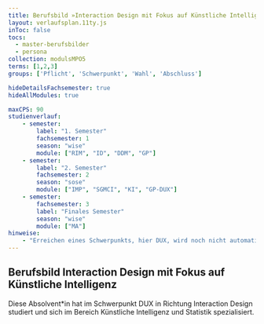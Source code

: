 ```yaml
---
title: Berufsbild »Interaction Design mit Fokus auf Künstliche Intelligenz« (Master of Science)
layout: verlaufsplan.11ty.js
inToc: false
tocs:
  - master-berufsbilder
  - persona
collection: modulsMPO5
terms: [1,2,3]
groups: ['Pflicht', 'Schwerpunkt', 'Wahl', 'Abschluss']

hideDetailsFachsemester: true
hideAllModules: true

maxCPS: 90
studienverlauf:
    - semester:
        label: "1. Semester"
        fachsemester: 1
        season: "wise"
        module: ["RIM", "ID", "DDM", "GP"]
    - semester:
        label: "2. Semester"
        fachsemester: 2
        season: "sose"
        module: ["IMP", "SGMCI", "KI", "GP-DUX"]
    - semester:
        fachsemester: 3
        label: "Finales Semester"
        season: "wise"
        module: ["MA"]
hinweise:
    - "Erreichen eines Schwerpunkts, hier DUX, wird noch nicht automatisch geprüft"
---
```



## Berufsbild Interaction Design mit Fokus auf Künstliche Intelligenz

Diese Absolvent*in hat im Schwerpunkt DUX in Richtung Interaction Design studiert und sich im Bereich Künstliche Intelligenz und Statistik spezialisiert.
